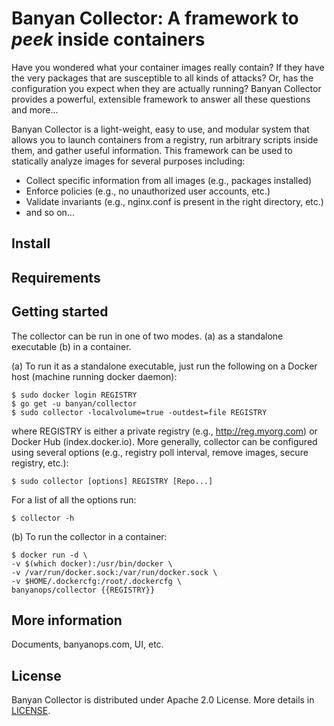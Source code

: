 # Banyan Collector: A framework to *peek* inside containers

Have you wondered what your container images really contain? If they have the very packages that are susceptible to all kinds of attacks? Or, has the configuration you expect when they are actually running? Banyan Collector provides a powerful, extensible framework to answer all these questions and more...

Banyan Collector is a light-weight, easy to use, and modular system that allows you to launch containers from a registry, run arbitrary scripts inside them, and gather useful information. This framework can be used to statically analyze images for several purposes including:
* Collect specific information from all images (e.g., packages installed)
* Enforce policies (e.g., no unauthorized user accounts, etc.)
* Validate invariants (e.g., nginx.conf is present in the right directory, etc.)
* and so on...

## Install

## Requirements

## Getting started

The collector can be run in one of two modes. (a) as a standalone executable (b) in a container. 

(a) To run it as a standalone executable, just run the following on a Docker host (machine running docker daemon):

    $ sudo docker login REGISTRY
    $ go get -u banyan/collector
    $ sudo collector -localvolume=true -outdest=file REGISTRY
 
where REGISTRY is either a private registry (e.g., http://reg.myorg.com) or Docker Hub (index.docker.io). More generally, collector can be configured using several options (e.g., registry poll interval, remove images, secure registry, etc.): 

    $ sudo collector [options] REGISTRY [Repo...]

For a list of all the options run:

    $ collector -h

(b) To run the collector in a container:

    $ docker run -d \
    -v $(which docker):/usr/bin/docker \
    -v /var/run/docker.sock:/var/run/docker.sock \
    -v $HOME/.dockercfg:/root/.dockercfg \
    banyanops/collector {{REGISTRY}}

## More information

Documents, banyanops.com, UI, etc.

## License

Banyan Collector is distributed under Apache 2.0 License. More details in [LICENSE](/LICENSE).
